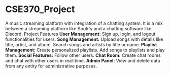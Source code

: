 # CSE370_Project
A music streaming platform with integration of a chatting system. It is a mix between a streaming platform like Spotify and a chatting software like Discord.
Project Features
**User Management:**
Sign up, login, and logout functionalities for users.
**Song Management:**
Upload songs with details like title, artist, and album.
Search songs and artists by title or name.
**Playlist Management:**
Create personalized playlists.
Add songs to playlists and play them.
**Social Features:**
Follow other users.
**Chat Room:**
Create chat rooms and chat with other users in real-time.
**Admin Panel:**
View and delete data from any entity for administrative purposes.

